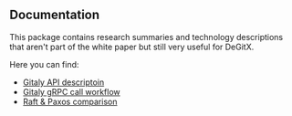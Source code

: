 ## Documentation

This package contains research summaries
and technology descriptions that aren't part of the white paper but still very useful for DeGitX.

Here you can find:
- [Gitaly API descriptoin](./API_GITALY.md)
- [Gitaly gRPC call workflow](./GRPC_CALL_WORKFLOW.md)
- [Raft & Paxos comparison](./CONSENSUS.md)
